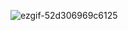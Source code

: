 ![ezgif-52d306969c6125](https://github.com/user-attachments/assets/21fb4c28-54b4-46ab-a7c8-dcbd87435264)
